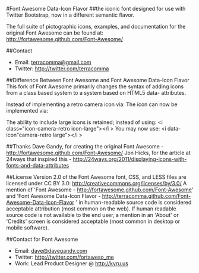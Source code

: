 #Font Awesome Data-Icon Flavor
##the iconic font designed for use with Twitter Bootstrap, now in a different semantic flavor.

The full suite of pictographic icons, examples, and documentation for the original Font Awesome can be found at:
http://fortawesome.github.com/Font-Awesome/

##Contact
- Email: terracomma@gmail.com
- Twitter: http://twitter.com/terracomma

##Difference Between Font Awesome and Font Awesome Data-Icon Flavor
This fork of Font Awesome primarily changes the syntax of adding icons from a class based system to a system based on HTML5 data- attributes.

Instead of implementing a retro camera icon via:
	<i class="icon-camera-retro"></i>
The icon can now be implemented via:
	<i data-icon="retro-camera"></i>

The ability to include large icons is retained; instead of using:
	&lt;i class="icon-camera-retro icon-large"&gt;&lt;/i &gt;
You may now use:
	&lt;i data-icon"camera-retro large"&gt;&lt;/i &gt;

##Thanks
Dave Gandy, for creating the original Font Awesome - http://fortawesome.github.com/Font-Awesome/
Jon Hicks, for the article at 24ways that inspired this - http://24ways.org/2011/displaying-icons-with-fonts-and-data-attributes

##License
Version 2.0 of the Font Awesome font, CSS, and LESS files are licensed under CC BY 3.0:
http://creativecommons.org/licenses/by/3.0/
A mention of 'Font Awesome - http://fortawesome.github.com/Font-Awesome'
and 'Font Awesome Data-Icon Flavor - http://terracomma.github.com/Font-Awesome-Data-Icon-Flavor '
in human-readable source code is considered acceptable attribution (most common on the
web). If human readable source code is not available to the end user, a mention in an 'About' 
or 'Credits' screen is considered acceptable (most common in desktop or mobile software).

##Contact for Font Awesome
- Email: dave@davegandy.com
- Twitter: http://twitter.com/fortaweso_me
- Work: Lead Product Designer @ http://kyru.us